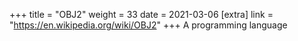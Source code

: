 +++
title = "OBJ2"
weight = 33
date = 2021-03-06
[extra]
link = "https://en.wikipedia.org/wiki/OBJ2"
+++
A programming language

